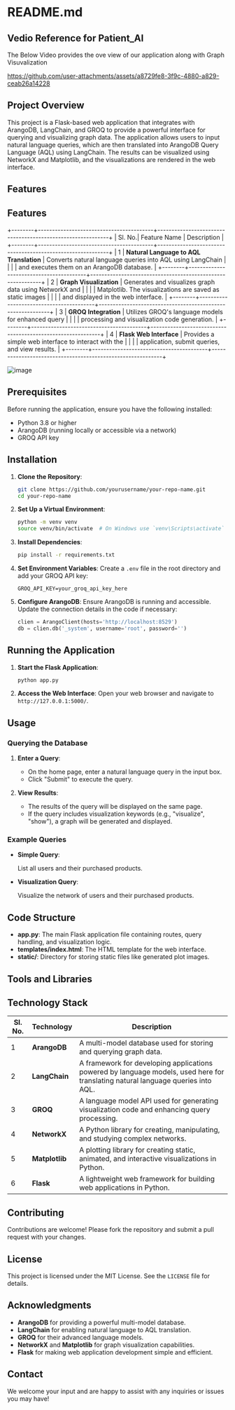 # README.md

## Vedio Reference for Patient_AI

The Below Video provides the ove view of our application along with Graph Visuvalization



https://github.com/user-attachments/assets/a8729fe8-3f9c-4880-a829-ceab26a14228




## Project Overview

This project is a Flask-based web application that integrates with ArangoDB, LangChain, and GROQ to provide a powerful interface for querying and visualizing graph data. The application allows users to input natural language queries, which are then translated into ArangoDB Query Language (AQL) using LangChain. The results can be visualized using NetworkX and Matplotlib, and the visualizations are rendered in the web interface.

## Features

## Features

+--------+-----------------------------------------+------------------------------------------------------------+
| Sl. No.| Feature Name                            | Description                                                |
+--------+-----------------------------------------+------------------------------------------------------------+
| 1      | **Natural Language to AQL Translation** | Converts natural language queries into AQL using LangChain |
|        |                                         | and executes them on an ArangoDB database.                 |
+--------+-----------------------------------------+------------------------------------------------------------+
| 2      | **Graph Visualization**                 | Generates and visualizes graph data using NetworkX and     |
|        |                                         | Matplotlib. The visualizations are saved as static images  |
|        |                                         | and displayed in the web interface.                        |
+--------+-----------------------------------------+------------------------------------------------------------+
| 3      | **GROQ Integration**                    | Utilizes GROQ's language models for enhanced query         |
|        |                                         | processing and visualization code generation.              |
+--------+-----------------------------------------+------------------------------------------------------------+
| 4      | **Flask Web Interface**                 | Provides a simple web interface to interact with the       |
|        |                                         | application, submit queries, and view results.             |
+--------+-----------------------------------------+------------------------------------------------------------+





![image](https://github.com/user-attachments/assets/78d662ec-14ae-4285-97a3-5f738d650454)


## Prerequisites

Before running the application, ensure you have the following installed:

- Python 3.8 or higher
- ArangoDB (running locally or accessible via a network)
- GROQ API key

## Installation

1. **Clone the Repository**:
   ```bash
   git clone https://github.com/yourusername/your-repo-name.git
   cd your-repo-name
   ```

2. **Set Up a Virtual Environment**:
   ```bash
   python -m venv venv
   source venv/bin/activate  # On Windows use `venv\Scripts\activate`
   ```

3. **Install Dependencies**:
   ```bash
   pip install -r requirements.txt
   ```

4. **Set Environment Variables**:
   Create a `.env` file in the root directory and add your GROQ API key:
   ```
   GROQ_API_KEY=your_groq_api_key_here
   ```

5. **Configure ArangoDB**:
   Ensure ArangoDB is running and accessible. Update the connection details in the code if necessary:
   ```python
   clien = ArangoClient(hosts='http://localhost:8529')
   db = clien.db('_system', username='root', password='')
   ```

## Running the Application

1. **Start the Flask Application**:
   ```bash
   python app.py
   ```

2. **Access the Web Interface**:
   Open your web browser and navigate to `http://127.0.0.1:5000/`.

## Usage

### Querying the Database

1. **Enter a Query**:
   - On the home page, enter a natural language query in the input box.
   - Click "Submit" to execute the query.

2. **View Results**:
   - The results of the query will be displayed on the same page.
   - If the query includes visualization keywords (e.g., "visualize", "show"), a graph will be generated and displayed.

### Example Queries

- **Simple Query**:
 
  List all users and their purchased products.
  

- **Visualization Query**:
  
  Visualize the network of users and their purchased products.
  

## Code Structure

- **app.py**: The main Flask application file containing routes, query handling, and visualization logic.
- **templates/index.html**: The HTML template for the web interface.
- **static/**: Directory for storing static files like generated plot images.

## Tools and Libraries

## Technology Stack

| Sl. No. | Technology  | Description |
|---------|------------|-------------|
| 1       | **ArangoDB**  | A multi-model database used for storing and querying graph data. |
| 2       | **LangChain** | A framework for developing applications powered by language models, used here for translating natural language queries into AQL. |
| 3       | **GROQ**      | A language model API used for generating visualization code and enhancing query processing. |
| 4       | **NetworkX**  | A Python library for creating, manipulating, and studying complex networks. |
| 5       | **Matplotlib** | A plotting library for creating static, animated, and interactive visualizations in Python. |
| 6       | **Flask**      | A lightweight web framework for building web applications in Python. |




## Contributing

Contributions are welcome! Please fork the repository and submit a pull request with your changes.

## License

This project is licensed under the MIT License. See the `LICENSE` file for details.

## Acknowledgments

- **ArangoDB** for providing a powerful multi-model database.
- **LangChain** for enabling natural language to AQL translation.
- **GROQ** for their advanced language models.
- **NetworkX** and **Matplotlib** for graph visualization capabilities.
- **Flask** for making web application development simple and efficient.

## Contact




We welcome your input and are happy to assist with any inquiries or issues you may have!



